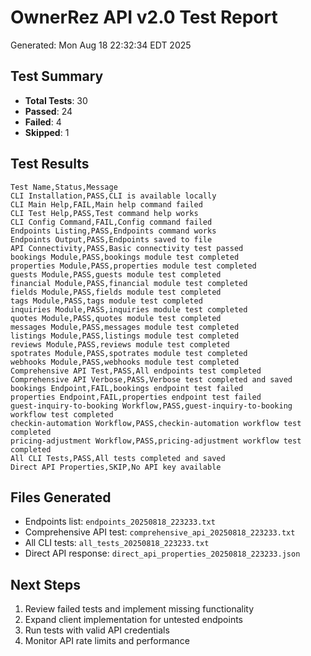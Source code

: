 # OwnerRez API v2.0 Test Report
Generated: Mon Aug 18 22:32:34 EDT 2025

## Test Summary
- **Total Tests**:       30
- **Passed**: 24
- **Failed**: 4
- **Skipped**: 1

## Test Results
```csv
Test Name,Status,Message
CLI Installation,PASS,CLI is available locally
CLI Main Help,FAIL,Main help command failed
CLI Test Help,PASS,Test command help works
CLI Config Command,FAIL,Config command failed
Endpoints Listing,PASS,Endpoints command works
Endpoints Output,PASS,Endpoints saved to file
API Connectivity,PASS,Basic connectivity test passed
bookings Module,PASS,bookings module test completed
properties Module,PASS,properties module test completed
guests Module,PASS,guests module test completed
financial Module,PASS,financial module test completed
fields Module,PASS,fields module test completed
tags Module,PASS,tags module test completed
inquiries Module,PASS,inquiries module test completed
quotes Module,PASS,quotes module test completed
messages Module,PASS,messages module test completed
listings Module,PASS,listings module test completed
reviews Module,PASS,reviews module test completed
spotrates Module,PASS,spotrates module test completed
webhooks Module,PASS,webhooks module test completed
Comprehensive API Test,PASS,All endpoints test completed
Comprehensive API Verbose,PASS,Verbose test completed and saved
bookings Endpoint,FAIL,bookings endpoint test failed
properties Endpoint,FAIL,properties endpoint test failed
guest-inquiry-to-booking Workflow,PASS,guest-inquiry-to-booking workflow test completed
checkin-automation Workflow,PASS,checkin-automation workflow test completed
pricing-adjustment Workflow,PASS,pricing-adjustment workflow test completed
All CLI Tests,PASS,All tests completed and saved
Direct API Properties,SKIP,No API key available
```

## Files Generated
- Endpoints list: `endpoints_20250818_223233.txt`
- Comprehensive API test: `comprehensive_api_20250818_223233.txt`
- All CLI tests: `all_tests_20250818_223233.txt`
- Direct API response: `direct_api_properties_20250818_223233.json`

## Next Steps
1. Review failed tests and implement missing functionality
2. Expand client implementation for untested endpoints
3. Run tests with valid API credentials
4. Monitor API rate limits and performance
